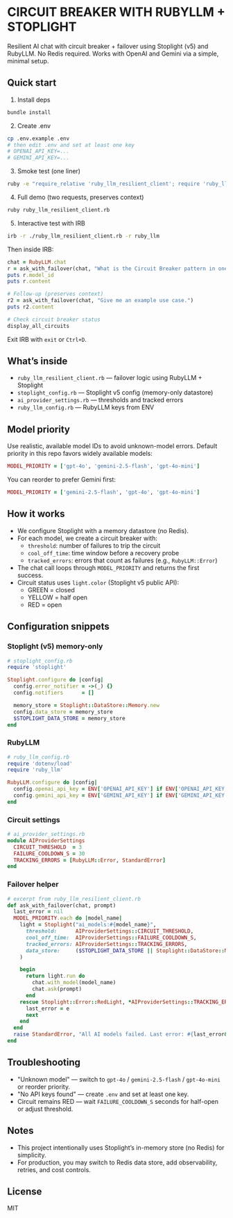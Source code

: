 # CIRCUIT BREAKER WITH RUBYLLM + STOPLIGHT

Resilient AI chat with circuit breaker + failover using Stoplight (v5) and RubyLLM. No Redis required. Works with OpenAI and Gemini via a simple, minimal setup.

## Quick start

1) Install deps

```bash
bundle install
```

2) Create .env

```bash
cp .env.example .env
# then edit .env and set at least one key
# OPENAI_API_KEY=...
# GEMINI_API_KEY=...
```

3) Smoke test (one liner)

```bash
ruby -e "require_relative 'ruby_llm_resilient_client'; require 'ruby_llm'; chat = RubyLLM.chat; r = ask_with_failover(chat, 'Say hello in five words.'); puts 'Model: ' + r.model_id; puts r.content"
```

4) Full demo (two requests, preserves context)

```bash
ruby ruby_llm_resilient_client.rb
```

5) Interactive test with IRB

```bash
irb -r ./ruby_llm_resilient_client.rb -r ruby_llm
```

Then inside IRB:

```ruby
chat = RubyLLM.chat
r = ask_with_failover(chat, "What is the Circuit Breaker pattern in one sentence?")
puts r.model_id
puts r.content

# Follow-up (preserves context)
r2 = ask_with_failover(chat, "Give me an example use case.")
puts r2.content

# Check circuit breaker status
display_all_circuits
```

Exit IRB with `exit` or `Ctrl+D`.

## What’s inside

- `ruby_llm_resilient_client.rb` — failover logic using RubyLLM + Stoplight
- `stoplight_config.rb` — Stoplight v5 config (memory-only datastore)
- `ai_provider_settings.rb` — thresholds and tracked errors
- `ruby_llm_config.rb` — RubyLLM keys from ENV

## Model priority

Use realistic, available model IDs to avoid unknown-model errors. Default priority in this repo favors widely available models:

```ruby
MODEL_PRIORITY = ['gpt-4o', 'gemini-2.5-flash', 'gpt-4o-mini']
```

You can reorder to prefer Gemini first:

```ruby
MODEL_PRIORITY = ['gemini-2.5-flash', 'gpt-4o', 'gpt-4o-mini']
```

## How it works

- We configure Stoplight with a memory datastore (no Redis).
- For each model, we create a circuit breaker with:
  - `threshold`: number of failures to trip the circuit
  - `cool_off_time`: time window before a recovery probe
  - `tracked_errors`: errors that count as failures (e.g., `RubyLLM::Error`)
- The chat call loops through `MODEL_PRIORITY` and returns the first success.
- Circuit status uses `light.color` (Stoplight v5 public API):
  - GREEN = closed
  - YELLOW = half open
  - RED = open

## Configuration snippets

### Stoplight (v5) memory-only

```ruby
# stoplight_config.rb
require 'stoplight'

Stoplight.configure do |config|
  config.error_notifier = ->(_) {}
  config.notifiers      = []

  memory_store = Stoplight::DataStore::Memory.new
  config.data_store = memory_store
  $STOPLIGHT_DATA_STORE = memory_store
end
```

### RubyLLM

```ruby
# ruby_llm_config.rb
require 'dotenv/load'
require 'ruby_llm'

RubyLLM.configure do |config|
  config.openai_api_key = ENV['OPENAI_API_KEY'] if ENV['OPENAI_API_KEY']
  config.gemini_api_key = ENV['GEMINI_API_KEY'] if ENV['GEMINI_API_KEY']
end
```

### Circuit settings

```ruby
# ai_provider_settings.rb
module AIProviderSettings
  CIRCUIT_THRESHOLD  = 3
  FAILURE_COOLDOWN_S = 30
  TRACKING_ERRORS = [RubyLLM::Error, StandardError]
end
```

### Failover helper

```ruby
# excerpt from ruby_llm_resilient_client.rb
def ask_with_failover(chat, prompt)
  last_error = nil
  MODEL_PRIORITY.each do |model_name|
    light = Stoplight("ai_models:#{model_name}",
      threshold:      AIProviderSettings::CIRCUIT_THRESHOLD,
      cool_off_time:  AIProviderSettings::FAILURE_COOLDOWN_S,
      tracked_errors: AIProviderSettings::TRACKING_ERRORS,
      data_store:     ($STOPLIGHT_DATA_STORE || Stoplight::DataStore::Memory.new)
    )

    begin
      return light.run do
        chat.with_model(model_name)
        chat.ask(prompt)
      end
    rescue Stoplight::Error::RedLight, *AIProviderSettings::TRACKING_ERRORS => e
      last_error = e
      next
    end
  end
  raise StandardError, "All AI models failed. Last error: #{last_error&.message}"
end
```

## Troubleshooting

- "Unknown model" — switch to `gpt-4o` / `gemini-2.5-flash` / `gpt-4o-mini` or reorder priority.
- "No API keys found" — create `.env` and set at least one key.
- Circuit remains RED — wait `FAILURE_COOLDOWN_S` seconds for half-open or adjust threshold.

## Notes

- This project intentionally uses Stoplight’s in-memory store (no Redis) for simplicity.
- For production, you may switch to Redis data store, add observability, retries, and cost controls.

## License

MIT
